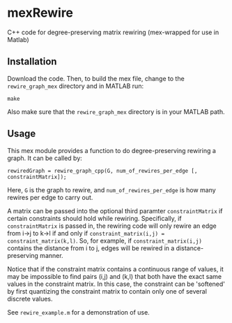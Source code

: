 mexRewire
=========

C++ code for degree-preserving matrix rewiring (mex-wrapped for use in Matlab)


Installation
------------
Download the code.  Then, to build the mex file, change to the `rewire_graph_mex` directory and in MATLAB run:

```
make
```

Also make sure that the `rewire_graph_mex` directory is in your MATLAB path.

Usage
-----

This mex module provides a function to do degree-preserving rewiring a graph.  It can be called by:

```
rewiredGraph = rewire_graph_cpp(G, num_of_rewires_per_edge [, constraintMatrix]);
```

Here, `G` is the graph to rewire, and `num_of_rewires_per_edge` is how many rewires per edge to carry out.

A matrix can be passed into the optional third paramter `constraintMatrix` if certain constraints should hold while rewiring.  Specifically, if `constraintMatrix` is passed in, the rewiring  code will only rewire an edge from i->j to k->l if and only if `constraint_matrix(i,j) = constraint_matrix(k,l)`. So, for example, if `constraint_matrix(i,j)` contains the distance from i to j, edges will be rewired in a distance-preserving manner.

Notice that if the constraint matrix contains a continuous range of values, it may be impossible to find pairs (i,j) and (k,l) that both have the exact same values in the constraint matrix. In this case, the constraint can be 'softened' by first quantizing the constraint matrix to contain only one of several discrete values.

See `rewire_example.m` for a demonstration of use.
